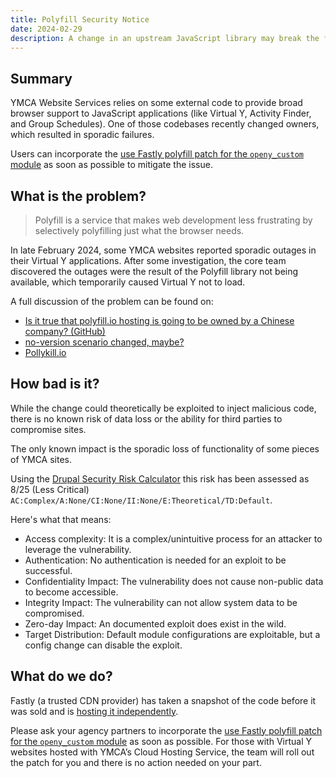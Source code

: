 ```yaml
---
title: Polyfill Security Notice
date: 2024-02-29
description: A change in an upstream JavaScript library may break the functionality of some sites.
---
```


## Summary

YMCA Website Services relies on some external code to provide broad browser support to JavaScript applications (like Virtual Y, Activity Finder, and Group Schedules). One of those codebases recently changed owners, which resulted in sporadic failures.

Users can incorporate the [use Fastly polyfill patch for the `openy_custom` module](https://github.com/open-y-subprojects/openy_custom/pull/66) as soon as possible to mitigate the issue.

## What is the problem?

> Polyfill is a service that makes web development less frustrating by selectively polyfilling just what the browser needs.

In late February 2024, some YMCA websites reported sporadic outages in their Virtual Y applications. After some investigation, the core team discovered the outages were the result of the Polyfill library not being available, which temporarily caused Virtual Y not to load.

A full discussion of the problem can be found on:
- [Is it true that polyfill.io hosting is going to be owned by a Chinese company? (GitHub)](https://github.com/polyfillpolyfill/polyfill-service/issues/2834)
- [no-version scenario changed, maybe?](https://github.com/polyfillpolyfill/polyfill-service/issues/2833)
- [Pollykill.io](https://polykill.io/)

## How bad is it?

While the change could theoretically be exploited to inject malicious code, there is no known risk of data loss or the ability for third parties to compromise sites.

The only known impact is the sporadic loss of functionality of some pieces of YMCA sites.

Using the [Drupal Security Risk Calculator](https://security.drupal.org/riskcalc) this risk has been assessed as 8/25 (Less Critical) `AC:Complex/A:None/CI:None/II:None/E:Theoretical/TD:Default`.

Here's what that means:

* Access complexity: It is a complex/unintuitive process for an attacker to leverage the vulnerability.
* Authentication: No authentication is needed for an exploit to be successful.
* Confidentiality Impact: The vulnerability does not cause non-public data to become accessible.
* Integrity Impact: The vulnerability can not allow system data to be compromised.
* Zero-day Impact: An documented exploit does exist in the wild.
* Target Distribution: Default module configurations are exploitable, but a config change can disable the exploit.

## What do we do?

Fastly (a trusted CDN provider) has taken a snapshot of the code before it was sold and is [hosting it independently](https://polyfill-fastly.io).

Please ask your agency partners to incorporate the [use Fastly polyfill patch for the `openy_custom` module](https://github.com/open-y-subprojects/openy_custom/pull/66) as soon as possible. For those with Virtual Y websites hosted with YMCA’s Cloud Hosting Service, the team will roll out the patch for you and there is no action needed on your part.
